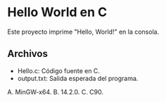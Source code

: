 # Hello World en C

Este proyecto imprime "Hello, World!" en la consola.

## Archivos

- Hello.c: Código fuente en C.
- output.txt: Salida esperada del programa.

A. MinGW-x64. 
B. 14.2.0. 
C. C90. 